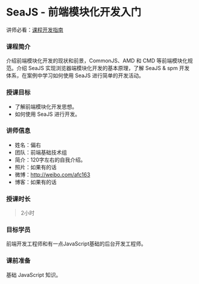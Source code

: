 # SeaJS - 前端模块化开发入门

讲师必看：[课程开发指南](https://github.com/wd-tutorials/_template/wiki)

### 课程简介

介绍前端模块化开发的现状和前景，CommonJS、AMD 和 CMD 等前端模块化规范。介绍 SeaJS 实现浏览器端模块化开发的基本原理，了解 SeaJS & spm 开发体系，在案例中学习如何使用 SeaJS 进行简单的开发活动。

### 授课目标

* 了解前端模块化开发思想。
* 如何使用 SeaJS 进行开发。

### 讲师信息

* 姓名：偏右
* 团队：前端基础技术组
* 简介：120字左右的自我介绍。
* 照片：如果有的话
* 微博：http://weibo.com/afc163
* 博客：如果有的话


### 授课时长

> 2小时

### 目标学员

前端开发工程师和有一点JavaScript基础的后台开发工程师。

### 课前准备

基础 JavaScript 知识。



